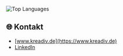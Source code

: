 ![Top Languages](https://github-readme-stats.vercel.app/api/top-langs/?username=FlorianWenzel&layout=compact&theme=radical)

## 🌐 Kontakt
- [www.kreadiv.de](https://www.kreadiv.de)
- [LinkedIn]([https://linkedin.com/in/florian-wenzel](https://www.linkedin.com/in/florian-wenzel-b5096236/))

